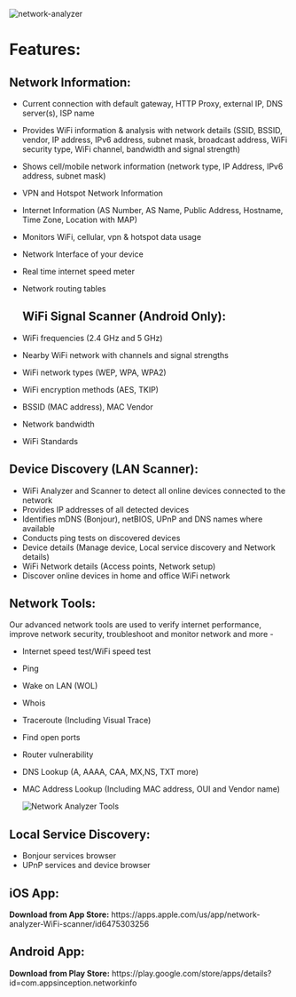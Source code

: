 ![network-analyzer](https://github.com/AppsInception/Network-Analyzer/assets/17978864/122fb115-e0e0-4821-8dd8-7a83aa5120d2)

<h1>Features:</h1>

<h2>Network Information:</h2>

- Current connection with default gateway, HTTP Proxy, external IP, DNS server(s), ISP name
- Provides WiFi information & analysis with network details (SSID, BSSID, vendor, IP address, IPv6 address, subnet mask, broadcast address, WiFi security type, WiFi channel, bandwidth and signal strength)
- Shows cell/mobile network information (network type, IP Address, IPv6 address, subnet mask)
- VPN and Hotspot Network Information
- Internet Information (AS Number, AS Name, Public Address, Hostname, Time Zone, Location with MAP)
- Monitors WiFi, cellular, vpn & hotspot data usage
- Network Interface of your device
- Real time internet speed meter
- Network routing tables

  <h2>WiFi Signal Scanner (Android Only):</h2>

- WiFi frequencies (2.4 GHz and 5 GHz)
- Nearby WiFi network with channels and signal strengths
- WiFi network types (WEP, WPA, WPA2)
- WiFi encryption methods (AES, TKIP)
- BSSID (MAC address), MAC Vendor
- Network bandwidth
- WiFi Standards

<h2>Device Discovery (LAN Scanner):</h2>

- WiFi Analyzer and Scanner to detect all online devices connected to the network
- Provides IP addresses of all detected devices
- Identifies mDNS (Bonjour), netBIOS, UPnP and DNS names where available
- Conducts ping tests on discovered devices
- Device details (Manage device, Local service discovery and Network details)
- WiFi Network details (Access points, Network setup)
- Discover online devices in home and office WiFi network


<h2>Network Tools:</h2>

Our advanced network tools are used to verify internet performance, improve network security, troubleshoot and monitor network and more -

- Internet speed test/WiFi speed test
- Ping
- Wake on LAN (WOL)
- Whois
- Traceroute (Including Visual Trace)
- Find open ports
- Router vulnerability
- DNS Lookup (A, AAAA, CAA, MX,NS, TXT more)
- MAC Address Lookup (Including MAC address, OUI and Vendor name)

  ![Network Analyzer Tools](network-analyzer-tools.png)


<h2>Local Service Discovery:</h2>

- Bonjour services browser
- UPnP services and device browser

<h2>iOS App:</h2>
<b>Download from App Store:</b> https://apps.apple.com/us/app/network-analyzer-WiFi-scanner/id6475303256

<h2>Android App:</h2>
<b>Download from Play Store:</b> https://play.google.com/store/apps/details?id=com.appsinception.networkinfo


